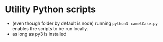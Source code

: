 # Utility Python scripts

- (even though folder by default is node) running `python3 camelCase.py` enables the scripts to be run locally.
- as long as py3 is installed